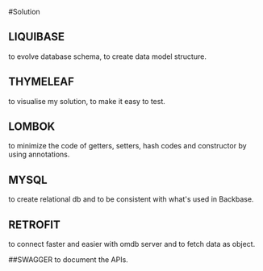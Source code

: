 #Solution

## LIQUIBASE
to evolve database schema, to create data model structure.

## THYMELEAF
to visualise my solution, to make it easy to test.

## LOMBOK
to minimize the code of getters, setters, hash codes and constructor by using annotations.

## MYSQL
to create relational db and to be consistent with what's used in Backbase.

## RETROFIT 
to connect faster and easier with omdb server and to fetch data as object.

##SWAGGER 
to document the APIs.
